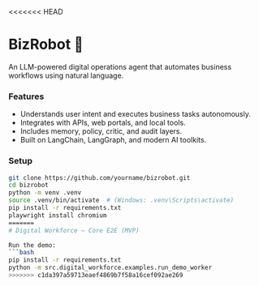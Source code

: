 <<<<<<< HEAD
# BizRobot 🧠  
An LLM-powered digital operations agent that automates business workflows using natural language.

### Features
- Understands user intent and executes business tasks autonomously.
- Integrates with APIs, web portals, and local tools.
- Includes memory, policy, critic, and audit layers.
- Built on LangChain, LangGraph, and modern AI toolkits.

### Setup
```bash
git clone https://github.com/yourname/bizrobot.git
cd bizrobot
python -m venv .venv
source .venv/bin/activate  # (Windows: .venv\Scripts\activate)
pip install -r requirements.txt
playwright install chromium
=======
# Digital Workforce – Core E2E (MVP)

Run the demo:
```bash
pip install -r requirements.txt
python -m src.digital_workforce.examples.run_demo_worker
>>>>>>> c1da397a59713eaef4869b7f58a16cef092ae269
